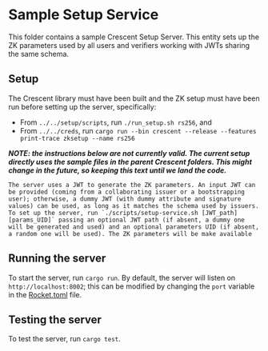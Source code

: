 # Sample Setup Service
 
This folder contains a sample Crescent Setup Server. This entity sets up the ZK parameters used by all users and verifiers working with JWTs sharing the same schema.

## Setup

The Crescent library must have been built and the ZK setup must have been run before setting up the server, specifically:
* From `../../setup/scripts`, run `./run_setup.sh rs256`, and 
* From `../../creds`, run `cargo run --bin crescent --release --features print-trace zksetup --name rs256`

 ***NOTE: the instructions below are not currently valid. The current setup directly uses the sample files in the parent Crescent folders. This might change in the future, so keeping this text until we land the code.***
```
The server uses a JWT to generate the ZK parameters. An input JWT can be provided (coming from a collaborating issuer or a bootstrapping user); otherwise, a dummy JWT (with dummy attribute and signature values) can be used, as long as it matches the schema used by issuers. To set up the server, run `./scripts/setup-service.sh [JWT_path] [params_UID]` passing an optional JWT path (if absent, a dummy one will be generated and used) and an optional parameters UID (if absent, a random one will be used). The ZK parameters will be make available 
```

## Running the server

To start the server, run `cargo run`. By default, the server will listen on `http://localhost:8002`; this can be modified by changing the `port` variable in the [Rocket.toml](./Rocket.toml) file.

## Testing the server

To test the server, run `cargo test`.
